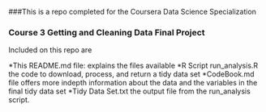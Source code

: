 ###This is a repo completed for the Coursera Data Science Specialization
### Course 3 Getting and Cleaning Data Final Project

Included on this repo are

*This README.md file: explains the files available
*R Script run_analysis.R the code to download, process, and return a tidy data set
*CodeBook.md file offers more indepth information about the data and the variables in the final tidy data set
*Tidy Data Set.txt the output file from the run_analysis script.